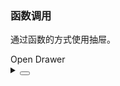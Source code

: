### 函数调用

通过函数的方式使用抽屉。

<div class="cell-demo vp-raw">
  <yc-button
    type="primary"
    @click="handleClick"
    >Open Drawer</yc-button
  >
</div>

<script setup>
import { Drawer } from 'yc-design-vue';
const handleClick = () => {
  Drawer.open({
    title: 'Info Title',
    content: 'This is an info message',
    width: 340,
  });
};
</script>

<details>
<summary>
 <button class="code-btn"  >
    <icon-code />
 </button>
</summary>

```vue
<template>
  <yc-button
    type="primary"
    @click="handleClick"
    >Open Drawer</yc-button
  >
</template>

<script setup>
import { Drawer } from 'yc-design-vue';
const handleClick = () => {
  Drawer.open({
    title: 'Info Title',
    content: 'This is an info message',
    width: 340,
  });
};
</script>
```

</details>
